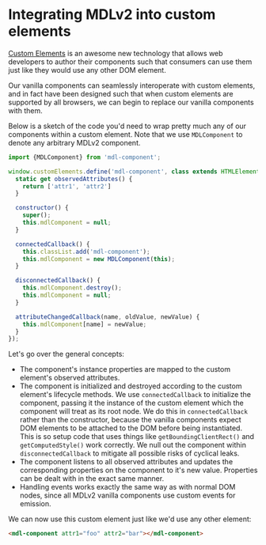 # Integrating MDLv2 into custom elements

[Custom Elements](https://developers.google.com/web/fundamentals/getting-started/primers/customelements) is an awesome new technology that allows web developers to author their
components such that consumers can use them just like they would use any other DOM element.

Our vanilla components can seamlessly interoperate with custom elements, and in fact have been
designed such that when custom elements are supported by all browsers, we can begin to replace our
vanilla components with them.

Below is a sketch of the code you'd need to wrap pretty much any of our components within a custom
element. Note that we use `MDLComponent` to denote any arbitrary MDLv2 component.

```js
import {MDLComponent} from 'mdl-component';

window.customElements.define('mdl-component', class extends HTMLElement {
  static get observedAttributes() {
    return ['attr1', 'attr2']
  }

  constructor() {
    super();
    this.mdlComponent = null;
  }

  connectedCallback() {
    this.classList.add('mdl-component');
    this.mdlComponent = new MDLComponent(this);
  }

  disconnectedCallback() {
    this.mdlComponent.destroy();
    this.mdlComponent = null;
  }

  attributeChangedCallback(name, oldValue, newValue) {
    this.mdlComponent[name] = newValue;
  }
});
```

Let's go over the general concepts:

* The component's instance properties are mapped to the custom element's observed attributes.
* The component is initialized and destroyed according to the custom element's lifecycle methods. We
  use `connectedCallback` to initialize the component, passing it the instance of the custom
  element which the component will treat as its root node. We do this in `connectedCallback` rather
  than the constructor, because the vanilla components expect DOM elements to be attached to the
  DOM before being instantiated. This is so setup code that uses things like
  `getBoundingClientRect()` and `getComputedStyle()` work correctly. We null out the component
  within `disconnectedCallback` to mitigate all possible risks of cyclical leaks.
* The component listens to all observed attributes and updates the corresponding properties on the
  component to it's new value. Properties can be dealt with in the exact same manner.
* Handling events works exactly the same way as with normal DOM nodes, since all MDLv2 vanilla
  components use custom events for emission.

We can now use this custom element just like we'd use any other element:

```html
<mdl-component attr1="foo" attr2="bar"></mdl-component>
```
